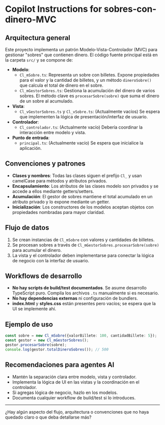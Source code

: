 # Copilot Instructions for sobres-con-dinero-MVC

## Arquitectura general

Este proyecto implementa un patrón Modelo-Vista-Controlador (MVC) para gestionar "sobres" que contienen dinero. El código fuente principal está en la carpeta `src/` y se compone de:

- **Modelo**:
  - `Cl_mSobre.ts`: Representa un sobre con billetes. Expone propiedades para el valor y la cantidad de billetes, y un método `dineroSobre()` que calcula el total de dinero en el sobre.
  - `Cl_mGestorSobres.ts`: Gestiona la acumulación del dinero de varios sobres. El método clave es `procesarSobre(sobre)` que suma el dinero de un sobre al acumulado.
- **Vista**:
  - `Cl_vGestorSobres.ts` y `Cl_vSobre.ts`: (Actualmente vacíos) Se espera que implementen la lógica de presentación/interfaz de usuario.
- **Controlador**:
  - `Cl_controlador.ts`: (Actualmente vacío) Debería coordinar la interacción entre modelo y vista.
- **Punto de entrada**:
  - `principal.ts`: (Actualmente vacío) Se espera que inicialice la aplicación.

## Convenciones y patrones

- **Clases y nombres**: Todas las clases siguen el prefijo `Cl_` y usan camelCase para métodos y atributos privados.
- **Encapsulamiento**: Los atributos de las clases modelo son privados y se accede a ellos mediante getters/setters.
- **Acumulación**: El gestor de sobres mantiene el total acumulado en un atributo privado y lo expone mediante un getter.
- **Inicialización**: Los constructores de los modelos aceptan objetos con propiedades nombradas para mayor claridad.

## Flujo de datos

1. Se crean instancias de `Cl_mSobre` con valores y cantidades de billetes.
2. Se procesan sobres a través de `Cl_mGestorSobres.procesarSobre(sobre)` para acumular el dinero.
3. La vista y el controlador deben implementarse para conectar la lógica de negocio con la interfaz de usuario.

## Workflows de desarrollo

- **No hay scripts de build/test documentados**. Se asume desarrollo TypeScript puro. Compila los archivos `.ts` manualmente si es necesario.
- **No hay dependencias externas** ni configuración de bundlers.
- **index.html** y **styles.css** están presentes pero vacíos; se espera que la UI se implemente ahí.

## Ejemplo de uso

```typescript
const sobre = new Cl_mSobre({valorBillete: 100, cantidadBillete: 5});
const gestor = new Cl_mGestorSobres();
gestor.procesarSobre(sobre);
console.log(gestor.totalDineroSobres()); // 500
```

## Recomendaciones para agentes AI

- Mantén la separación clara entre modelo, vista y controlador.
- Implementa la lógica de UI en las vistas y la coordinación en el controlador.
- Si agregas lógica de negocio, hazlo en los modelos.
- Documenta cualquier workflow de build/test si lo introduces.

---

¿Hay algún aspecto del flujo, arquitectura o convenciones que no haya quedado claro o que deba detallarse más?